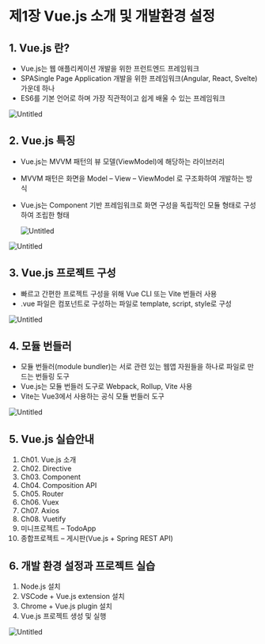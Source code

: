 # 제1장 Vue.js 소개 및 개발환경 설정

## 1. Vue.js 란?

- Vue.js는 웹 애플리케이션 개발을 위한 프런트엔드 프레임워크
- SPASingle Page Application 개발을 위한 프레임워크(Angular, React, Svelte) 가운데 하나
- ES6를 기본 언어로 하며 가장 직관적이고 쉽게 배울 수 있는 프레임워크

![Untitled](https://user-images.githubusercontent.com/111489860/235603455-7a9ddbeb-5bd4-4fb2-974e-6c993f005dd1.png)

## 2. Vue.js 특징

- Vue.js는 MVVM 패턴의 뷰 모델(ViewModel)에 해당하는 라이브러리
- MVVM 패턴은 화면을 Model – View – ViewModel 로 구조화하여 개발하는 방식
- Vue.js는 Component 기반 프레임워크로 화면 구성을 독립적인 모듈 형태로 구성하여 조립한 형태
    
    ![Untitled](https://user-images.githubusercontent.com/111489860/235603628-c115673b-82a9-4a06-97d6-7bd65589a770.png)
    

![Untitled](https://user-images.githubusercontent.com/111489860/235603660-fe5036e2-4b27-4d4d-81e5-637e1b89e053.png)

## 3. Vue.js 프로젝트 구성

- 빠르고 간편한 프로젝트 구성을 위해 Vue CLI 또는 Vite 번들러 사용
- .vue 파일은 컴포넌트로 구성하는 파일로 template, script, style로 구성

![Untitled](https://user-images.githubusercontent.com/111489860/235603706-097d094c-9703-41d4-951e-8d9dfed44c95.png)

## 4. 모듈 번들러

- 모듈 번들러(module bundler)는 서로 관련 있는 웹앱 자원들을 하나로 파일로 만드는 번들링 도구
- Vue.js는 모듈 번들러 도구로 Webpack, Rollup, Vite 사용
- Vite는 Vue3에서 사용하는 공식 모듈 번들러 도구

![Untitled](https://user-images.githubusercontent.com/111489860/235603771-20bdf458-6b8d-4e87-8488-7a4483514e9e.png)

## 5. Vue.js 실습안내

1. Ch01. Vue.js 소개
2. Ch02. Directive
3. Ch03. Component
4. Ch04. Composition API
5. Ch05. Router
6. Ch06. Vuex
7. Ch07. Axios
8. Ch08. Vuetify
9. 미니프로젝트 – TodoApp
10. 종합프로젝트 – 게시판(Vue.js + Spring REST API)

## 6. 개발 환경 설정과 프로젝트 실습

1. Node.js 설치
2. VSCode + Vue.js extension 설치
3. Chrome + Vue.js plugin 설치
4. Vue.js 프로젝트 생성 및 실행

![Untitled](https://user-images.githubusercontent.com/111489860/235603827-8c473a47-fb6a-435d-8031-63c6a74044b3.png)

